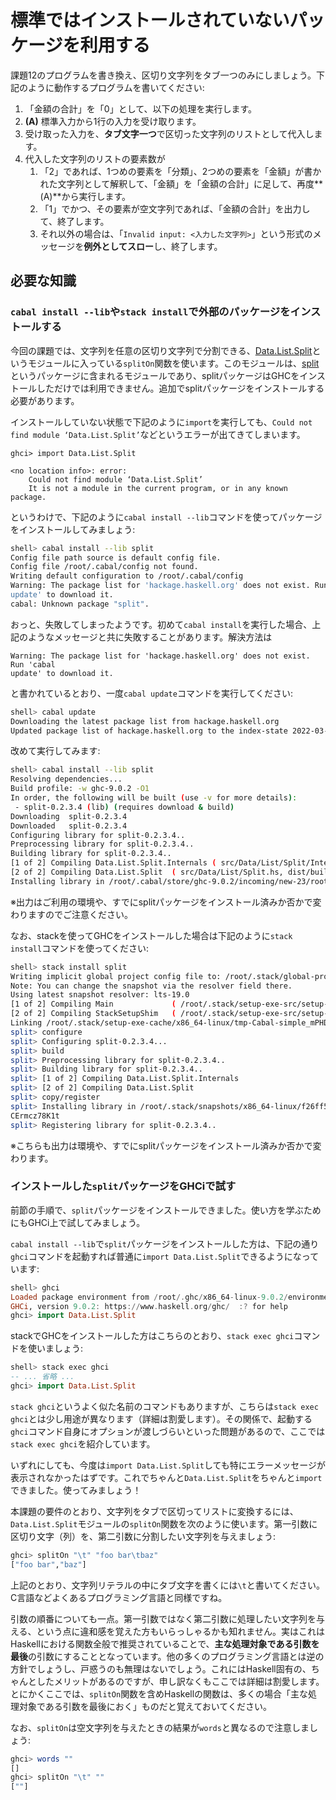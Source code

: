 # 標準ではインストールされていないパッケージを利用する

課題12のプログラムを書き換え、区切り文字列をタブ一つのみにしましょう。下記のように動作するプログラムを書いてください:

1. 「金額の合計」を「0」として、以下の処理を実行します。
2. **(A)** 標準入力から1行の入力を受け取ります。
3. 受け取った入力を、**タブ文字一つ**で区切った文字列のリストとして代入します。
4. 代入した文字列のリストの要素数が
    1. 「2」であれば、1つめの要素を「分類」、2つめの要素を「金額」が書かれた文字列として解釈して、「金額」を「金額の合計」に足して、再度**(A)**から実行します。
    2. 「1」でかつ、その要素が空文字列であれば、「金額の合計」を出力して、終了します。
    3. それ以外の場合は、「`Invalid input: <入力した文字列>`」という形式のメッセージを**例外としてスロー**し、終了します。

## 必要な知識

### `cabal install --lib`や`stack install`で外部のパッケージをインストールする

今回の課題では、文字列を任意の区切り文字列で分割できる、[Data.List.Split][1]というモジュールに入っている`splitOn`関数を使います。このモジュールは、[split][2]というパッケージに含まれるモジュールであり、splitパッケージはGHCをインストールしただけでは利用できません。追加でsplitパッケージをインストールする必要があります。

[1]: http://hackage.haskell.org/package/split-0.2.3.3/docs/Data-List-Split.html
[2]: http://hackage.haskell.org/package/split

インストールしていない状態で下記のように`import`を実行しても、`Could not find module ‘Data.List.Split’`などというエラーが出てきてしまいます。

```
ghci> import Data.List.Split

<no location info>: error:
    Could not find module ‘Data.List.Split’
    It is not a module in the current program, or in any known package.
```

というわけで、下記のように`cabal install --lib`コマンドを使ってパッケージをインストールしてみましょう:

```bash
shell> cabal install --lib split
Config file path source is default config file.
Config file /root/.cabal/config not found.
Writing default configuration to /root/.cabal/config
Warning: The package list for 'hackage.haskell.org' does not exist. Run 'cabal
update' to download it.
cabal: Unknown package "split".

```

おっと、失敗してしまったようです。初めて`cabal install`を実行した場合、上記のようなメッセージと共に失敗することがあります。解決方法は

```
Warning: The package list for 'hackage.haskell.org' does not exist. Run 'cabal
update' to download it.
```

と書かれているとおり、一度`cabal update`コマンドを実行してください:

```bash
shell> cabal update
Downloading the latest package list from hackage.haskell.org
Updated package list of hackage.haskell.org to the index-state 2022-03-27T08:38:23Z
```

改めて実行してみます:

```bash
shell> cabal install --lib split
Resolving dependencies...
Build profile: -w ghc-9.0.2 -O1
In order, the following will be built (use -v for more details):
 - split-0.2.3.4 (lib) (requires download & build)
Downloading  split-0.2.3.4
Downloaded   split-0.2.3.4
Configuring library for split-0.2.3.4..
Preprocessing library for split-0.2.3.4..
Building library for split-0.2.3.4..
[1 of 2] Compiling Data.List.Split.Internals ( src/Data/List/Split/Internals.hs, dist/build/Data/List/Split/Internals.o, dist/build/Data/List/Split/Internals.dyn_o )
[2 of 2] Compiling Data.List.Split  ( src/Data/List/Split.hs, dist/build/Data/List/Split.o, dist/build/Data/List/Split.dyn_o )
Installing library in /root/.cabal/store/ghc-9.0.2/incoming/new-23/root/.cabal/store/ghc-9.0.2/split-0.2.3.4-2d0d2721866bca1e9750f78806805739dcf553a77e66e7ec4e409d1108eb04c3/lib
```

※出力はご利用の環境や、すでにsplitパッケージをインストール済みか否かで変わりますのでご注意ください。

なお、stackを使ってGHCをインストールした場合は下記のように`stack install`コマンドを使ってください:

```bash
shell> stack install split
Writing implicit global project config file to: /root/.stack/global-project/stack.yaml
Note: You can change the snapshot via the resolver field there.
Using latest snapshot resolver: lts-19.0
[1 of 2] Compiling Main             ( /root/.stack/setup-exe-src/setup-mPHDZzAJ.hs, /root/.stack/setup-exe-src/setup-mPHDZzAJ.o )
[2 of 2] Compiling StackSetupShim   ( /root/.stack/setup-exe-src/setup-shim-mPHDZzAJ.hs, /root/.stack/setup-exe-src/setup-shim-mPHDZzAJ.o )
Linking /root/.stack/setup-exe-cache/x86_64-linux/tmp-Cabal-simple_mPHDZzAJ_3.4.1.0_ghc-9.0.2 ...
split> configure
split> Configuring split-0.2.3.4...
split> build
split> Preprocessing library for split-0.2.3.4..
split> Building library for split-0.2.3.4..
split> [1 of 2] Compiling Data.List.Split.Internals
split> [2 of 2] Compiling Data.List.Split
split> copy/register
split> Installing library in /root/.stack/snapshots/x86_64-linux/f26ff508d123d1a8c200009fcec8000eb14ab15ef90a3079cec50219d8e27ab0/9.0.2/lib/x86_64-linux-ghc-9.0.2/split-0.2.3.4-8X1jE248hsm
CErmcz78K1t
split> Registering library for split-0.2.3.4..
```

※こちらも出力は環境や、すでにsplitパッケージをインストール済みか否かで変わります。

### インストールした`split`パッケージをGHCiで試す

前節の手順で、`split`パッケージをインストールできました。使い方を学ぶためにもGHCi上で試してみましょう。

`cabal install --lib`で`split`パッケージをインストールした方は、下記の通り`ghci`コマンドを起動すれば普通に`import Data.List.Split`できるようになっています:

<!--
cabal update && cabal install --lib split
-->

```haskell
shell> ghci
Loaded package environment from /root/.ghc/x86_64-linux-9.0.2/environments/default
GHCi, version 9.0.2: https://www.haskell.org/ghc/  :? for help
ghci> import Data.List.Split
```

stackでGHCをインストールした方はこちらのとおり、`stack exec ghci`コマンドを使いましょう:

```haskell
shell> stack exec ghci
-- ... 省略 ...
ghci> import Data.List.Split
```

<!-- 脚注が使えるようになったら脚注に寄せたい -->
`stack ghci`というよく似た名前のコマンドもありますが、こちらは`stack exec ghci`とは少し用途が異なります（詳細は割愛します）。その関係で、起動する`ghci`コマンド自身にオプションが渡しづらいといった問題があるので、ここでは`stack exec ghci`を紹介しています。

いずれにしても、今度は`import Data.List.Split`しても特にエラーメッセージが表示されなかったはずです。これでちゃんと`Data.List.Split`をちゃんと`import`できました。使ってみましょう！

本課題の要件のとおり、文字列をタブで区切ってリストに変換するには、`Data.List.Split`モジュールの`splitOn`関数を次のように使います。第一引数に区切り文字（列）を、第二引数に分割したい文字列を与えましょう:

```haskell
ghci> splitOn "\t" "foo bar\tbaz"
["foo bar","baz"]
```

上記のとおり、文字列リテラルの中にタブ文字を書くには`\t`と書いてください。C言語などよくあるプログラミング言語と同様ですね。

引数の順番についても一点。第一引数ではなく第二引数に処理したい文字列を与える、という点に違和感を覚えた方もいらっしゃるかも知れません。実はこれはHaskellにおける関数全般で推奨されていることで、**主な処理対象である引数を最後**の引数にすることとなっています。他の多くのプログラミング言語とは逆の方針でしょうし、戸惑うのも無理はないでしょう。これにはHaskell固有の、ちゃんとしたメリットがあるのですが、申し訳なくもここでは詳細は割愛します。とにかくここでは、`splitOn`関数を含めHaskellの関数は、多くの場合「主な処理対象である引数を最後におく」ものだと覚えておいてください。

なお、`splitOn`は空文字列を与えたときの結果が`words`と異なるので注意しましょう:

```haskell
ghci> words ""
[]
ghci> splitOn "\t" ""
[""]
```
